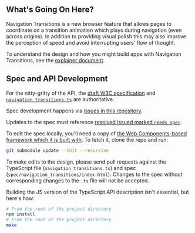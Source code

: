 ## What's Going On Here?

Navigation Transitions is a new browser feature that allows pages to coordinate on a transition animation which plays during navigation (even across origins). In addition to providing visual polish this may also improve the perception of speed and avoid interrupting users' flow of thought.

To understand the design and how you might build apps with Navigation Transitions, see the [explainer document](explainer.md).

## Spec and API Development

For the nitty-gritty of the API, the [draft W3C specification](//tonygentilcore.github.io/NavigationTransitions/spec/navigation_transitions/index.html) and [`navigation_transitions.ts`](//github.com/tonygentilcore/NavigationTransitions/blob/master/navigation_transitions.ts) are authoritative.

Spec development happens via [issues in this repository](issues).

Updates to the spec must reference [resolved issued marked `needs spec`](issues?labels=needs+spec&state=closed).

To edit the spec locally, you'll need a copy of [the Web Components-based framework which it is built with](//github.com/tonygentilcore/web-spec-framework). To fetch it, clone the repo and run:

```sh
git submodule update --init --recursive
```

To make edits to the design, please send pull requests against the TypeScript file (`navigation_transitions.ts`) and spec (`spec/navigation_transitions/index.html`). Changes to the spec without corresponding changes to the `.ts` file will not be accepted.

Building the JS version of the TypeScript API description isn't essential, but here's how:

```sh
# From the root of the project directory
npm install
# From the root of the project directory
make
```
